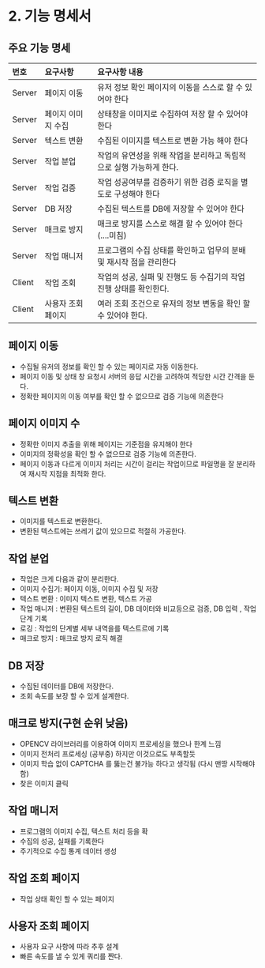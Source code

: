# 2. 기능 명세서

## 주요 기능 명세

| 번호 | 요구사항  | 요구사항 내용 |
| :--- | :--- | :--- |
| Server | 페이지 이동 | 유저 정보 확인 페이지의 이동을 스스로 할 수 있어야 한다 |
| Server | 페이지 이미지 수집  | 상태창을 이미지로 수집하여 저장 할 수 있어야 한다 |
| Server | 텍스트 변환 | 수집된 이미지를 텍스트로 변환 가능 해야 한다 |
| Server | 작업 분업 | 작업의 유연성을 위해 작업을 분리하고 독립적으로 실행 가능하게 한다. |
| Server | 작업 검증 | 작업 성공여부를 검증하기 위한 검증 로직을 별도로 구성해야 한다 |
| Server | DB 저장  | 수집된 텍스트를 DB에 저장할 수 있어야 한다 |
| Server | 매크로 방지 | 매크로 방지를 스스로 해결 할 수 있어야 한다\(....미침\) |
| Server | 작업 매니저 | 프로그램의 수집 상태를 확인하고 업무의 분배 및 재시작 점을 관리한다 |
| Client | 작업 조회 | 작업의 성공, 실패 및 진행도 등 수집기의  작업 진행 상태를 확인한다. |
| Client | 사용자 조회 페이지 | 여러 조회 조건으로 유저의 정보 변동을 확인 할 수 있어야 한다. |

## 페이지 이동 

* 수집될 유저의 정보를 확인 할 수 있는 페이지로 자동 이동한다. 
* 페이지 이동 및 상태 창 요청시 서버의 응답 시간을 고려하여 적당한 시간 간격을 둔다.
* 정확한 페이지의 이동 여부를 확인 할 수 없으므로 검증 기능에 의존한다

## 페이지 이미지 수

* 정확한 이미지 추출을 위해 페이지는 기준점을 유지해야 한다
* 이미지의 정확성을 확인 할 수 없으므로 검증 기능에 의존한다.
* 페이지 이동과 다르게 이미지 처리는 시간이 걸리는 작업이므로 파일명을 잘 분리하여 재시작 지점을 최적화 한다.

## 텍스트 변환 

* 이미지를 텍스트로 변환한다.
* 변환된 텍스트에는 쓰레기 값이 있으므로 적절히 가공한다.

## 작업 분업

* 작업은 크게 다음과 같이 분리한다.
* 이미지 수집기: 페이지 이동, 이미지 수집 및 저장
* 텍스트 변환 : 이미지 텍스트 변환, 텍스트 가공
* 작업 매니저 :  변환된 텍스트의 길이,  DB 데이터와 비교등으로 검증, DB 입력 , 작업 단계 기록
* 로깅  : 작업의 단계별 세부 내역을를 텍스트르에 기록
* 매크로 방지 : 매크로 방지 로직 해결

## DB 저장

* 수집된 데이터를 DB에 저장한다. 
* 조회 속도를 보장 할 수 있게 설계한다.

## 매크로 방지\(구현 순위 낮음\)

* OPENCV 라이브러리를 이용하여 이미지 프로세싱을 했으나 한계 느낌
* 이미지 전처리 프로세싱 \(공부중\) 하지만 이것으로도 부족할듯 
* 이미지 학습 없이 CAPTCHA 를 뚫는건 불가능 하다고 생각됨  \(다시  맨땅 시작해야함\)
* 찾은 이미지 클릭 

## 작업 매니저

* 프로그램의 이미지 수집, 텍스트 처리 등을 확
* 수집의 성공, 실패를 기록한다
* 주기적으로 수집 통계 데이터 생성

## 작업 조회 페이지

* 작업 상태 확인 할 수 있는 페이지

## 사용자 조회 페이지

* 사용자 요구 사항에 따라 추후 설계
* 빠른 속도를 낼 수 있게 쿼리를 짠다.









